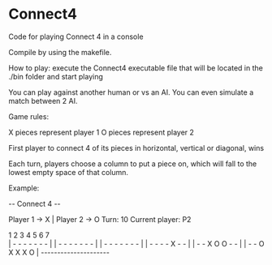 # Connect4
Code for playing Connect 4 in a console

Compile by using the makefile.

How to play: execute the Connect4 executable file that will be located in the ./bin folder and start playing

You can play against another human or vs an AI.
You can even simulate a match between 2 AI.

Game rules:

X pieces represent player 1
O pieces represent player 2

First player to connect 4 of its pieces in horizontal, vertical or diagonal, wins

Each turn, players choose a column to put a piece on, which will fall to the lowest empty space of that column.

Example:

--     Connect 4     --     

Player 1 -> X  |  Player 2 -> O
Turn: 10
Current player: P2

  1  2  3  4  5  6  7  
| -  -  -  -  -  -  - |
| -  -  -  -  -  -  - |
| -  -  -  -  -  -  - |
| -  -  -  -  X  -  - |
| -  -  X  O  O  -  - |
| -  -  O  X  X  X  O |
\---------------------
